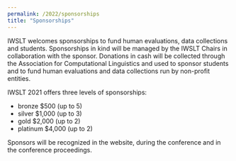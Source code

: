 ```yaml
---
permalink: /2022/sponsorships
title: "Sponsorships"
---
```


IWSLT welcomes sponsorships to fund human evaluations, data collections and students. 
Sponsorships in kind will be managed by the IWSLT Chairs in collaboration with the sponsor. 
Donations in cash will be collected through the Association for Computational Linguistics 
and used to sponsor students and to fund human evaluations and data collections run by non-profit entities.

IWSLT 2021 offers three levels of sponsorships: 

- bronze $500 (up to 5) 
- silver $1,000 (up to 3) 
- gold  $2,000 (up to 2)
- platinum $4,000 (up to 2)

Sponsors will be recognized in the website, during the conference and in the conference proceedings.

